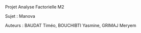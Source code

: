 Projet Analyse Factorielle M2

Sujet : Manova

Auteurs : BAUDAT Timéo, BOUCHIBTI Yasmine, GRIMAJ Meryem
